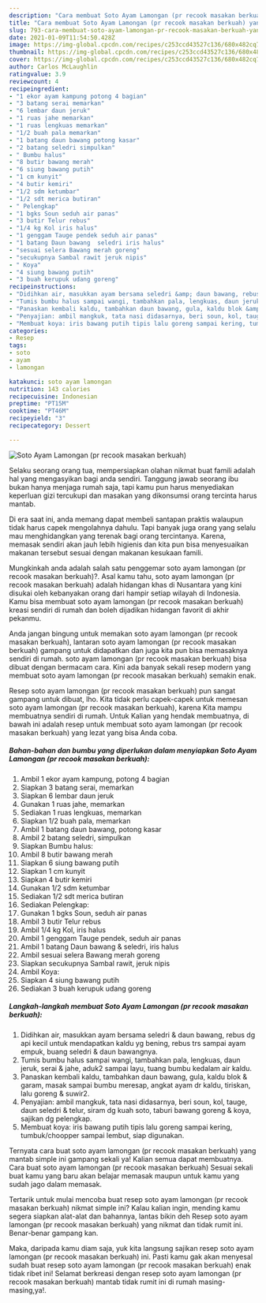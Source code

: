 ```yaml
---
description: "Cara membuat Soto Ayam Lamongan (pr recook masakan berkuah) yang enak Untuk Jualan"
title: "Cara membuat Soto Ayam Lamongan (pr recook masakan berkuah) yang enak Untuk Jualan"
slug: 793-cara-membuat-soto-ayam-lamongan-pr-recook-masakan-berkuah-yang-enak-untuk-jualan
date: 2021-01-09T11:54:50.428Z
image: https://img-global.cpcdn.com/recipes/c253ccd43527c136/680x482cq70/soto-ayam-lamongan-pr-recook-masakan-berkuah-foto-resep-utama.jpg
thumbnail: https://img-global.cpcdn.com/recipes/c253ccd43527c136/680x482cq70/soto-ayam-lamongan-pr-recook-masakan-berkuah-foto-resep-utama.jpg
cover: https://img-global.cpcdn.com/recipes/c253ccd43527c136/680x482cq70/soto-ayam-lamongan-pr-recook-masakan-berkuah-foto-resep-utama.jpg
author: Carlos McLaughlin
ratingvalue: 3.9
reviewcount: 4
recipeingredient:
- "1 ekor ayam kampung potong 4 bagian"
- "3 batang serai memarkan"
- "6 lembar daun jeruk"
- "1 ruas jahe memarkan"
- "1 ruas lengkuas memarkan"
- "1/2 buah pala memarkan"
- "1 batang daun bawang potong kasar"
- "2 batang seledri simpulkan"
- " Bumbu halus"
- "8 butir bawang merah"
- "6 siung bawang putih"
- "1 cm kunyit"
- "4 butir kemiri"
- "1/2 sdm ketumbar"
- "1/2 sdt merica butiran"
- " Pelengkap"
- "1 bgks Soun seduh air panas"
- "3 butir Telur rebus"
- "1/4 kg Kol iris halus"
- "1 genggam Tauge pendek seduh air panas"
- "1 batang Daun bawang  seledri iris halus"
- "sesuai selera Bawang merah goreng"
- "secukupnya Sambal rawit jeruk nipis"
- " Koya"
- "4 siung bawang putih"
- "3 buah kerupuk udang goreng"
recipeinstructions:
- "Didihkan air, masukkan ayam bersama seledri &amp; daun bawang, rebus dg api kecil untuk mendapatkan kaldu yg bening, rebus trs sampai ayam empuk, buang seledri &amp; daun bawangnya."
- "Tumis bumbu halus sampai wangi, tambahkan pala, lengkuas, daun jeruk, serai &amp; jahe, aduk2 sampai layu, tuang bumbu kedalam air kaldu."
- "Panaskan kembali kaldu, tambahkan daun bawang, gula, kaldu blok &amp; garam, masak sampai bumbu meresap, angkat ayam dr kaldu, tiriskan, lalu goreng &amp; suwir2."
- "Penyajian: ambil mangkuk, tata nasi didasarnya, beri soun, kol, tauge, daun seledri &amp; telur, siram dg kuah soto, taburi bawang goreng &amp; koya, sajikan dg pelengkap."
- "Membuat koya: iris bawang putih tipis lalu goreng sampai kering, tumbuk/choopper sampai lembut, siap digunakan."
categories:
- Resep
tags:
- soto
- ayam
- lamongan

katakunci: soto ayam lamongan 
nutrition: 143 calories
recipecuisine: Indonesian
preptime: "PT15M"
cooktime: "PT46M"
recipeyield: "3"
recipecategory: Dessert

---
```



![Soto Ayam Lamongan (pr recook masakan berkuah)](https://img-global.cpcdn.com/recipes/c253ccd43527c136/680x482cq70/soto-ayam-lamongan-pr-recook-masakan-berkuah-foto-resep-utama.jpg)

Selaku seorang orang tua, mempersiapkan olahan nikmat buat famili adalah hal yang mengasyikan bagi anda sendiri. Tanggung jawab seorang ibu bukan hanya menjaga rumah saja, tapi kamu pun harus menyediakan keperluan gizi tercukupi dan masakan yang dikonsumsi orang tercinta harus mantab.

Di era  saat ini, anda memang dapat membeli santapan praktis walaupun tidak harus capek mengolahnya dahulu. Tapi banyak juga orang yang selalu mau menghidangkan yang terenak bagi orang tercintanya. Karena, memasak sendiri akan jauh lebih higienis dan kita pun bisa menyesuaikan makanan tersebut sesuai dengan makanan kesukaan famili. 



Mungkinkah anda adalah salah satu penggemar soto ayam lamongan (pr recook masakan berkuah)?. Asal kamu tahu, soto ayam lamongan (pr recook masakan berkuah) adalah hidangan khas di Nusantara yang kini disukai oleh kebanyakan orang dari hampir setiap wilayah di Indonesia. Kamu bisa membuat soto ayam lamongan (pr recook masakan berkuah) kreasi sendiri di rumah dan boleh dijadikan hidangan favorit di akhir pekanmu.

Anda jangan bingung untuk memakan soto ayam lamongan (pr recook masakan berkuah), lantaran soto ayam lamongan (pr recook masakan berkuah) gampang untuk didapatkan dan juga kita pun bisa memasaknya sendiri di rumah. soto ayam lamongan (pr recook masakan berkuah) bisa dibuat dengan bermacam cara. Kini ada banyak sekali resep modern yang membuat soto ayam lamongan (pr recook masakan berkuah) semakin enak.

Resep soto ayam lamongan (pr recook masakan berkuah) pun sangat gampang untuk dibuat, lho. Kita tidak perlu capek-capek untuk memesan soto ayam lamongan (pr recook masakan berkuah), karena Kita mampu membuatnya sendiri di rumah. Untuk Kalian yang hendak membuatnya, di bawah ini adalah resep untuk membuat soto ayam lamongan (pr recook masakan berkuah) yang lezat yang bisa Anda coba.

<!--inarticleads1-->

##### Bahan-bahan dan bumbu yang diperlukan dalam menyiapkan Soto Ayam Lamongan (pr recook masakan berkuah):

1. Ambil 1 ekor ayam kampung, potong 4 bagian
1. Siapkan 3 batang serai, memarkan
1. Siapkan 6 lembar daun jeruk
1. Gunakan 1 ruas jahe, memarkan
1. Sediakan 1 ruas lengkuas, memarkan
1. Siapkan 1/2 buah pala, memarkan
1. Ambil 1 batang daun bawang, potong kasar
1. Ambil 2 batang seledri, simpulkan
1. Siapkan  Bumbu halus:
1. Ambil 8 butir bawang merah
1. Siapkan 6 siung bawang putih
1. Siapkan 1 cm kunyit
1. Siapkan 4 butir kemiri
1. Gunakan 1/2 sdm ketumbar
1. Sediakan 1/2 sdt merica butiran
1. Sediakan  Pelengkap:
1. Gunakan 1 bgks Soun, seduh air panas
1. Ambil 3 butir Telur rebus
1. Ambil 1/4 kg Kol, iris halus
1. Ambil 1 genggam Tauge pendek, seduh air panas
1. Ambil 1 batang Daun bawang &amp; seledri, iris halus
1. Ambil sesuai selera Bawang merah goreng
1. Siapkan secukupnya Sambal rawit, jeruk nipis
1. Ambil  Koya:
1. Siapkan 4 siung bawang putih
1. Sediakan 3 buah kerupuk udang goreng




<!--inarticleads2-->

##### Langkah-langkah membuat Soto Ayam Lamongan (pr recook masakan berkuah):

1. Didihkan air, masukkan ayam bersama seledri &amp; daun bawang, rebus dg api kecil untuk mendapatkan kaldu yg bening, rebus trs sampai ayam empuk, buang seledri &amp; daun bawangnya.
1. Tumis bumbu halus sampai wangi, tambahkan pala, lengkuas, daun jeruk, serai &amp; jahe, aduk2 sampai layu, tuang bumbu kedalam air kaldu.
1. Panaskan kembali kaldu, tambahkan daun bawang, gula, kaldu blok &amp; garam, masak sampai bumbu meresap, angkat ayam dr kaldu, tiriskan, lalu goreng &amp; suwir2.
1. Penyajian: ambil mangkuk, tata nasi didasarnya, beri soun, kol, tauge, daun seledri &amp; telur, siram dg kuah soto, taburi bawang goreng &amp; koya, sajikan dg pelengkap.
1. Membuat koya: iris bawang putih tipis lalu goreng sampai kering, tumbuk/choopper sampai lembut, siap digunakan.




Ternyata cara buat soto ayam lamongan (pr recook masakan berkuah) yang mantab simple ini gampang sekali ya! Kalian semua dapat membuatnya. Cara buat soto ayam lamongan (pr recook masakan berkuah) Sesuai sekali buat kamu yang baru akan belajar memasak maupun untuk kamu yang sudah jago dalam memasak.

Tertarik untuk mulai mencoba buat resep soto ayam lamongan (pr recook masakan berkuah) nikmat simple ini? Kalau kalian ingin, mending kamu segera siapkan alat-alat dan bahannya, lantas bikin deh Resep soto ayam lamongan (pr recook masakan berkuah) yang nikmat dan tidak rumit ini. Benar-benar gampang kan. 

Maka, daripada kamu diam saja, yuk kita langsung sajikan resep soto ayam lamongan (pr recook masakan berkuah) ini. Pasti kamu gak akan menyesal sudah buat resep soto ayam lamongan (pr recook masakan berkuah) enak tidak ribet ini! Selamat berkreasi dengan resep soto ayam lamongan (pr recook masakan berkuah) mantab tidak rumit ini di rumah masing-masing,ya!.

